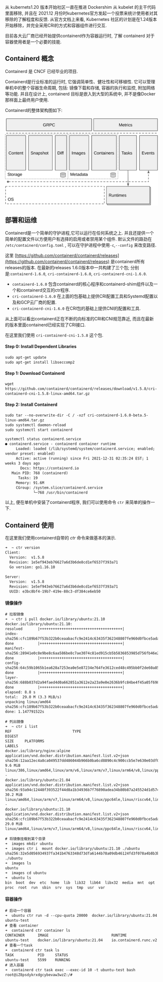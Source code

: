 

从 kubernets1.20 版本开始社区一直在推进 Dockershim 从 kubelet 的主干代码里面移除,  并且在 2021.12 月份时kubernetes官方发起一个投票来统计使用者对其移除的了解程度和反馈.  从官方文档上来看, Kubernetes 社区的计划是在1.24版本开始移除，并完全采用CRI的方式和容器组件进行交互. 

目前各大云厂商已经开始提供containerd作为容器运行时,  了解 containerd 对于容器使用者是一个必要的技能.

## Containerd 概念

 Containerd 是 CNCF 已经毕业的项目.

Containerd是行业标准的运行时, 它强调简单性、健壮性和可移植性.  它可以管理单机中的整个容器生命周期, 包括: 镜像下载和存储, 容器的执行和监控, 附加网络等功能.  并且在设计上, containerd 目标是嵌入到大型的系统中, 并不是像Docker那样面上最终用户使用.

Containerd的整体架构图如下:

![Containerd](../static/images/containerd/architecture.png)

## 部署和运维

Containerd是一个简单的守护进程,它可以运行在任何系统之上.  并且还提供一个简单的配置文件以方便用户有选择的启用或者禁用某个组件. 默认文件的路劲在 `/etc/containerd/config.toml` , 可以在守护进程中使用`-c`,`--config` 来改变路径.

这里 [https://github.com/containerd/containerd/releases](https://github.com/containerd/containerd/releases) 是containerd所有releases的版本. 在最新的releases 1.6.0版本中一共构建了三个包; 分别是:`containerd-1.6.0`, `cri-containerd-1.6.0`, `cri-containerd-cni-1.6.0`.

- `containerd-1.6.0` 包含containerd的核心程序和containerd-shim组件以及一个和containerd交互的ctr程序.
- `cri-containerd-1.6.0` 在上面的包基础上提供CRI配置工具和Systemd配置以及和GCP云厂商的配置.
- `cri-containerd-cni-1.6.0` 在CRI包的基础上提供CNI的配置和工具.

从上面可以看出containerd正在不断的向标准的CRI和CNI规范靠近,  而且在最新的版本里面containerd已经实现了CRI接口.

在这里我们使用 `cri-containerd-cni-1.5.8` 这个包.

#### Step 0: Install Dependent Libraries

```shell
sudo apt-get update
sudo apt-get install libseccomp2
```

#### Step 1: Download Containerd

```shell
wget https://github.com/containerd/containerd/releases/download/v1.5.8/cri-containerd-cni-1.5.8-linux-amd64.tar.gz
```

#### Step 2: Install Containerd

```shell
sudo tar --no-overwrite-dir -C / -xzf cri-containerd-1.6.0-beta.5-linux-amd64.tar.gz
sudo systemctl daemon-reload
sudo systemctl start containerd
```

```shell
systemctl status containerd.service
● containerd.service - containerd container runtime
     Loaded: loaded (/lib/systemd/system/containerd.service; enabled; vendor preset: enabled)
     Active: active (running) since Fri 2021-12-31 02:35:24 EST; 1 weeks 3 days ago
       Docs: https://containerd.io
   Main PID: 768 (containerd)
      Tasks: 19
     Memory: 91.6M
     CGroup: /system.slice/containerd.service
             └─768 /usr/bin/containerd

```

以上, 便在单机中安装了containerd程序, 我们可以使用命令 `ctr` 来简单的操作一下.



## Containerd 使用

在这里我们使用containerd自带的 *ctr* 命令来做基本的演示.

```shell
➜  ~ ctr version
Client:
  Version:  v1.5.8
  Revision: 1e5ef943eb76627a6d3b6de8cd1ef6537f393a71
  Go version: go1.16.10

Server:
  Version:  v1.5.8
  Revision: 1e5ef943eb76627a6d3b6de8cd1ef6537f393a71
  UUID: e3bc8bf4-19b7-419e-88c3-df384ce6eb50
```

#### 镜像操作

```shell
# 拉取镜像
➜  ~ ctr i pull docker.io/library/ubuntu:21.10
docker.io/library/ubuntu:21.10:                                                   resolved       |++++++++++++++++++++++++++++++++++++++|
index-sha256:cfc189b67f53b322b0ceaabacfc9e2414c63435f362348807fe960d0fbce5ada:    done           |++++++++++++++++++++++++++++++++++++++|
manifest-sha256:28941e0c8e9be8c6aa586be8c7ae3074c81ed915cb5b5836853985d756fb46e2: done           |++++++++++++++++++++++++++++++++++++++|
config-sha256:64c59b1065b1ea628a7253ea0e5e87234e764fe3612ced48c495bb0f2de60a85:   done           |++++++++++++++++++++++++++++++++++++++|
layer-sha256:688b037d2a94faed4d0a662851a3612e2a23a9e0e2636b9fc84be4f45a05f698:    done           |++++++++++++++++++++++++++++++++++++++|
elapsed: 8.8 s                                                                    total:  29.0 M (3.3 MiB/s)
unpacking linux/amd64 sha256:cfc189b67f53b322b0ceaabacfc9e2414c63435f362348807fe960d0fbce5ada...
done: 1.147791522s

# 列出镜像
➜  ~ ctr i list
REF                            TYPE                                                      DIGEST                                                                  SIZE     PLATFORMS                                                                                LABELS
docker.io/library/nginx:alpine application/vnd.docker.distribution.manifest.list.v2+json sha256:12aa12ec4a8ca049537dd486044b966b0ba6cd8890c4c900ccb5e7e630e03df0 9.6 MiB  linux/386,linux/amd64,linux/arm/v6,linux/arm/v7,linux/arm64/v8,linux/ppc64le,linux/s390x -
docker.io/library/ubuntu:21.04 application/vnd.docker.distribution.manifest.list.v2+json sha256:93a94c12448f393522f44d8a1b34936b7f76890adea34b80b87a245524d1d574 30.2 MiB linux/amd64,linux/arm/v7,linux/arm64/v8,linux/ppc64le,linux/riscv64,linux/s390x          -
docker.io/library/ubuntu:21.10 application/vnd.docker.distribution.manifest.list.v2+json sha256:cfc189b67f53b322b0ceaabacfc9e2414c63435f362348807fe960d0fbce5ada 29.0 MiB linux/amd64,linux/arm/v7,linux/arm64/v8,linux/ppc64le,linux/riscv64,linux/s390x

# 将镜像挂载到某个目录
➜  images mkdir ubuntu
➜  images ctr i  mount docker.io/library/ubuntu:21.10 ./ubuntu
sha256:32e5d056934937fa341b4763348d73dfa6144b78a09db46124fd3f078a4b8b3b
./ubuntu
➜  images ls
ubuntu
➜  images cd ubuntu
➜  ubuntu ls
bin  boot  dev  etc  home  lib  lib32  lib64  libx32  media  mnt  opt  proc  root  run  sbin  srv  sys  tmp  usr  var
```

#### 容器操作

```shell
# 启动一个容器
➜  ubuntu ctr run -d --cpu-quota 20000  docker.io/library/ubuntu:21.04 ubuntu-test
# 查看 container
➜  containerd ctr container ls
CONTAINER      IMAGE                             RUNTIME
ubuntu-test    docker.io/library/ubuntu:21.04    io.containerd.runc.v2
# 查看一个task
➜  containerd ctr task ls
TASK           PID     STATUS
ubuntu-test    5599    RUNNING
# 进入容器
➜  containerd ctr task exec --exec-id 10 -t ubuntu-test bash
root@iZ8psdykrxdgcybevaw3wzZ:/#

```

[Containerd install]: https://github.com/containerd/containerd/blob/main/docs/cri/installation.md
[Dockershim removal is coming. Are you ready?]: https://kubernetes.io/blog/2021/11/12/are-you-ready-for-dockershim-removal/

